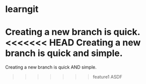 # learngit
Creating a new branch is quick.
<<<<<<< HEAD
Creating a new branch is quick and simple.
=======
Creating a new branch is quick AND simple.
>>>>>>> feature1
ASDF
